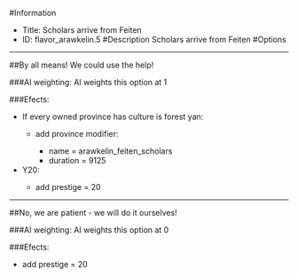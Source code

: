 #Information
 - Title: Scholars arrive from Feiten
 - ID: flavor_arawkelin.5
#Description
Scholars arrive from Feiten
#Options

___
##By all means! We could use the help!

###AI weighting:
AI weights this option at 1


###Efects:<ul><li>If every owned province has culture is forest yan:</li><ul><li>add province modifier:</li><ul><li>name = arawkelin_feiten_scholars</li><li>duration = 9125</li></ul></ul><li>Y20:</li><ul><li>add prestige = 20</li></ul></ul>

___
##No, we are patient - we will do it ourselves!

###AI weighting:
AI weights this option at 0


###Efects:<ul><li>add prestige = 20</li></ul>
